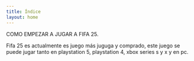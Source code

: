 ```yaml
---
title: Índice
layout: home
---
```


COMO EMPEZAR A JUGAR A FIFA 25.

Fifa 25 es actualmente es juego más juguga y comprado, este juego se puede jugar tanto en playstation 5, playstation 4, xbox series s y x y en pc.

